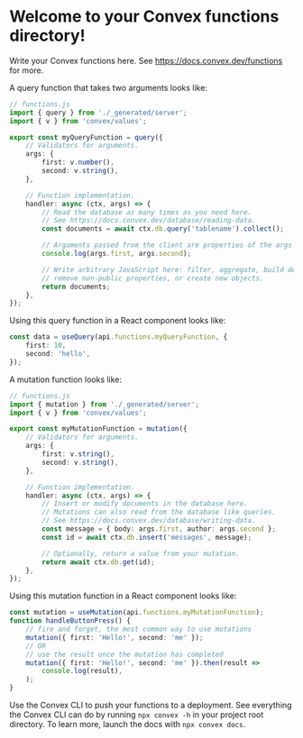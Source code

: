 # Welcome to your Convex functions directory!

Write your Convex functions here.
See https://docs.convex.dev/functions for more.

A query function that takes two arguments looks like:

```ts
// functions.js
import { query } from './_generated/server';
import { v } from 'convex/values';

export const myQueryFunction = query({
	// Validators for arguments.
	args: {
		first: v.number(),
		second: v.string(),
	},

	// Function implementation.
	handler: async (ctx, args) => {
		// Read the database as many times as you need here.
		// See https://docs.convex.dev/database/reading-data.
		const documents = await ctx.db.query('tablename').collect();

		// Arguments passed from the client are properties of the args object.
		console.log(args.first, args.second);

		// Write arbitrary JavaScript here: filter, aggregate, build derived data,
		// remove non-public properties, or create new objects.
		return documents;
	},
});
```

Using this query function in a React component looks like:

```ts
const data = useQuery(api.functions.myQueryFunction, {
	first: 10,
	second: 'hello',
});
```

A mutation function looks like:

```ts
// functions.js
import { mutation } from './_generated/server';
import { v } from 'convex/values';

export const myMutationFunction = mutation({
	// Validators for arguments.
	args: {
		first: v.string(),
		second: v.string(),
	},

	// Function implementation.
	handler: async (ctx, args) => {
		// Insert or modify documents in the database here.
		// Mutations can also read from the database like queries.
		// See https://docs.convex.dev/database/writing-data.
		const message = { body: args.first, author: args.second };
		const id = await ctx.db.insert('messages', message);

		// Optionally, return a value from your mutation.
		return await ctx.db.get(id);
	},
});
```

Using this mutation function in a React component looks like:

```ts
const mutation = useMutation(api.functions.myMutationFunction);
function handleButtonPress() {
	// fire and forget, the most common way to use mutations
	mutation({ first: 'Hello!', second: 'me' });
	// OR
	// use the result once the mutation has completed
	mutation({ first: 'Hello!', second: 'me' }).then(result =>
		console.log(result),
	);
}
```

Use the Convex CLI to push your functions to a deployment. See everything
the Convex CLI can do by running `npx convex -h` in your project root
directory. To learn more, launch the docs with `npx convex docs`.
